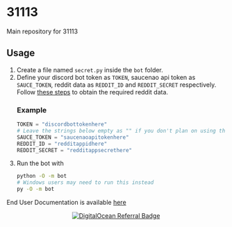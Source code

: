 # 31113
Main repository for 31113

## Usage
1. Create a file named `secret.py` inside the `bot` folder.
1. Define your discord bot token as `TOKEN`, saucenao api token as `SAUCE_TOKEN`, reddit data as `REDDIT_ID` and `REDDIT_SECRET` respectively. Follow [these steps](https://github.com/reddit-archive/reddit/wiki/OAuth2-Quick-Start-Example#first-steps) to obtain the required reddit data.
    ### Example
    ```py
    TOKEN = "discordbottokenhere"
    # Leave the strings below empty as "" if you don't plan on using them
    SAUCE_TOKEN = "saucenaoapitokenhere"
    REDDIT_ID = "redditappidhere"
    REDDIT_SECRET = "redditappsecrethere"
    ```
1. Run the bot with
    ```bash
    python -O -m bot
    # Windows users may need to run this instead
    py -O -m bot
    ```

End User Documentation is available [here](https://femboy.my/31113)

<a href="https://www.digitalocean.com/?refcode=0f3434ca0483&utm_campaign=Referral_Invite&utm_medium=Referral_Program&utm_source=badge"><p align="center"><img src="https://web-platforms.sfo2.cdn.digitaloceanspaces.com/WWW/Badge%201.svg" alt="DigitalOcean Referral Badge" /></p></a>